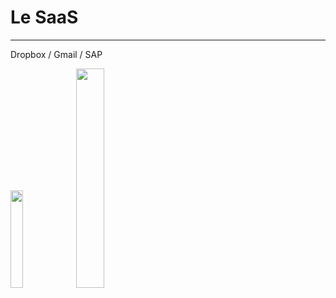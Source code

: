 # Le SaaS

----

Dropbox / Gmail / SAP

<img src="https://a.slack-edge.com/ca1d0/img/services/dropbox_512.png" width="20%" />
<img src="https://img.bfmtv.com/c/630/420/111/b9e073987bb92bd6246b9ebbd3a15.jpg" width="30%" />